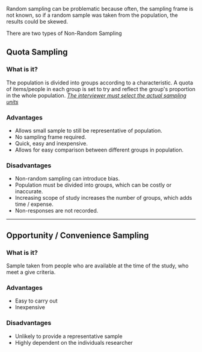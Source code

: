 Random sampling can be problematic because often, the sampling frame is not known, so if a random sample was taken from the population, the results could be skewed.

There are two types of Non-Random Sampling

## Quota Sampling 
### What is it?
The population is divided into groups according to a characteristic. A quota of items/people in each group is set to try and reflect the group's proportion in the whole population.
*<u>The interviewer must select the actual sampling units</u>*

### Advantages
- Allows small sample to still be representative of population.
- No sampling frame required.
- Quick, easy and inexpensive.
- Allows for easy comparison between different groups in population.

### Disadvantages
- Non-random sampling can introduce bias.
- Population must be divided into groups, which can be costly or inaccurate.
- Increasing scope of study increases the number of groups, which adds time / expense.
- Non-responses are not recorded.
<hr/>

## Opportunity / Convenience Sampling
### What is it?
Sample taken from people who are available at the time of the study, who meet a give criteria.

### Advantages
- Easy to carry out
- Inexpensive

### Disadvantages
- Unlikely to provide a representative sample
- Highly dependent on the individuals researcher